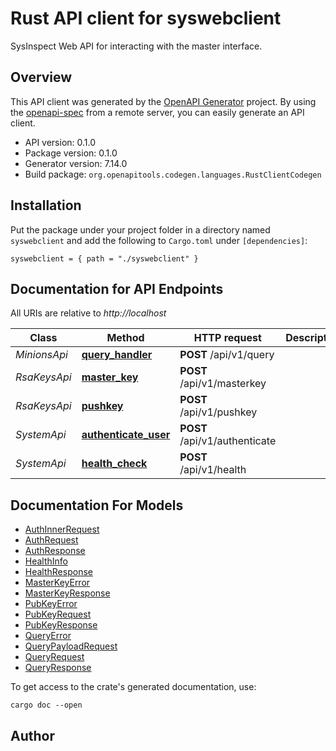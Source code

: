 # Rust API client for syswebclient

SysInspect Web API for interacting with the master interface.


## Overview

This API client was generated by the [OpenAPI Generator](https://openapi-generator.tech) project.  By using the [openapi-spec](https://openapis.org) from a remote server, you can easily generate an API client.

- API version: 0.1.0
- Package version: 0.1.0
- Generator version: 7.14.0
- Build package: `org.openapitools.codegen.languages.RustClientCodegen`

## Installation

Put the package under your project folder in a directory named `syswebclient` and add the following to `Cargo.toml` under `[dependencies]`:

```
syswebclient = { path = "./syswebclient" }
```

## Documentation for API Endpoints

All URIs are relative to *http://localhost*

Class | Method | HTTP request | Description
------------ | ------------- | ------------- | -------------
*MinionsApi* | [**query_handler**](docs/MinionsApi.md#query_handler) | **POST** /api/v1/query | 
*RsaKeysApi* | [**master_key**](docs/RsaKeysApi.md#master_key) | **POST** /api/v1/masterkey | 
*RsaKeysApi* | [**pushkey**](docs/RsaKeysApi.md#pushkey) | **POST** /api/v1/pushkey | 
*SystemApi* | [**authenticate_user**](docs/SystemApi.md#authenticate_user) | **POST** /api/v1/authenticate | 
*SystemApi* | [**health_check**](docs/SystemApi.md#health_check) | **POST** /api/v1/health | 


## Documentation For Models

 - [AuthInnerRequest](docs/AuthInnerRequest.md)
 - [AuthRequest](docs/AuthRequest.md)
 - [AuthResponse](docs/AuthResponse.md)
 - [HealthInfo](docs/HealthInfo.md)
 - [HealthResponse](docs/HealthResponse.md)
 - [MasterKeyError](docs/MasterKeyError.md)
 - [MasterKeyResponse](docs/MasterKeyResponse.md)
 - [PubKeyError](docs/PubKeyError.md)
 - [PubKeyRequest](docs/PubKeyRequest.md)
 - [PubKeyResponse](docs/PubKeyResponse.md)
 - [QueryError](docs/QueryError.md)
 - [QueryPayloadRequest](docs/QueryPayloadRequest.md)
 - [QueryRequest](docs/QueryRequest.md)
 - [QueryResponse](docs/QueryResponse.md)


To get access to the crate's generated documentation, use:

```
cargo doc --open
```

## Author



